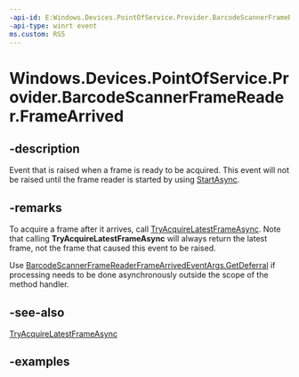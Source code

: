 ```yaml
---
-api-id: E:Windows.Devices.PointOfService.Provider.BarcodeScannerFrameReader.FrameArrived
-api-type: winrt event
ms.custom: RS5
---
```


<!-- Event syntax.
public event TypedEventHandler FrameArrived<BarcodeScannerFrameReader, BarcodeScannerFrameReaderFrameArrivedEventArgs>
-->

# Windows.Devices.PointOfService.Provider.BarcodeScannerFrameReader.FrameArrived

## -description
Event that is raised when a frame is ready to be acquired. This event will not be raised until the frame reader is started by using [StartAsync](barcodescannerframereader_startasync_1931900819.md).

## -remarks
To acquire a frame after it arrives, call [TryAcquireLatestFrameAsync](barcodescannerframereader_tryacquirelatestframeasync_555563326.md). Note that calling **TryAcquireLatestFrameAsync** will always return the latest frame, not the frame that caused this event to be raised.

Use [BarcodeScannerFrameReaderFrameArrivedEventArgs.GetDeferral](barcodescannerframereaderframearrivedeventargs_getdeferral_254836512.md) if processing needs to be done asynchronously outside the scope of the method handler.

## -see-also
[TryAcquireLatestFrameAsync](barcodescannerframereader_tryacquirelatestframeasync_555563326.md)

## -examples

